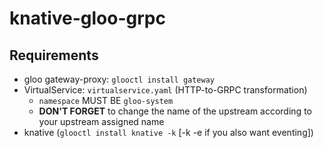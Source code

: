 # knative-gloo-grpc

## Requirements

- gloo gateway-proxy: `glooctl install gateway`
- VirtualService: `virtualservice.yaml` (HTTP-to-GRPC transformation)
	- `namespace` MUST BE `gloo-system`
	- **DON'T FORGET** to change the name of the upstream according to your upstream assigned name
- knative (`glooctl install knative -k` [-k -e if you also want eventing])